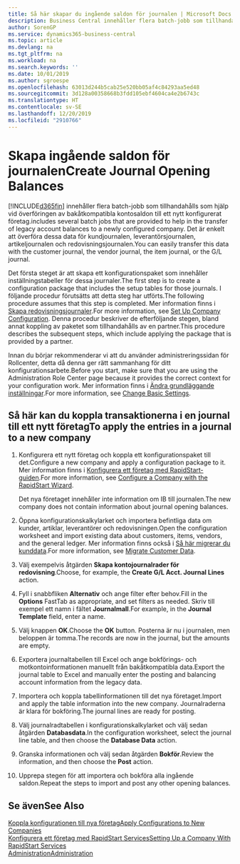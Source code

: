 ```yaml
---
title: Så här skapar du ingående saldon för journalen | Microsoft Docs
description: Business Central innehåller flera batch-jobb som tillhandahålls som hjälp vid överföringen av bakåtkompatibla kontosaldon till ett nykonfigurerat företag. Du kan enkelt överföra data med bokföring i journaler.
author: SorenGP
ms.service: dynamics365-business-central
ms.topic: article
ms.devlang: na
ms.tgt_pltfrm: na
ms.workload: na
ms.search.keywords: ''
ms.date: 10/01/2019
ms.author: sgroespe
ms.openlocfilehash: 63013d244b5cab25e520bb05af4c84293aa5ed48
ms.sourcegitcommit: 3d128a00358668b3fdd105ebf4604ca4e2b6743c
ms.translationtype: HT
ms.contentlocale: sv-SE
ms.lasthandoff: 12/20/2019
ms.locfileid: "2910766"
---
```

# <a name="create-journal-opening-balances"></a><span data-ttu-id="09bc7-104">Skapa ingående saldon för journalen</span><span class="sxs-lookup"><span data-stu-id="09bc7-104">Create Journal Opening Balances</span></span>
[!INCLUDE[d365fin](includes/d365fin_md.md)] <span data-ttu-id="09bc7-105">innehåller flera batch-jobb som tillhandahålls som hjälp vid överföringen av bakåtkompatibla kontosaldon till ett nytt konfigurerat företag.</span><span class="sxs-lookup"><span data-stu-id="09bc7-105">includes several batch jobs that are provided to help in the transfer of legacy account balances to a newly configured company.</span></span> <span data-ttu-id="09bc7-106">Det är enkelt att överföra dessa data för kundjournalen, leverantörsjournalen, artikeljournalen och redovisningsjournalen.</span><span class="sxs-lookup"><span data-stu-id="09bc7-106">You can easily transfer this data with the customer journal, the vendor journal, the item journal, or the G/L journal.</span></span>

<span data-ttu-id="09bc7-107">Det första steget är att skapa ett konfigurationspaket som innehåller inställningstabeller för dessa journaler.</span><span class="sxs-lookup"><span data-stu-id="09bc7-107">The first step is to create a configuration package that includes the setup tables for those journals.</span></span> <span data-ttu-id="09bc7-108">I följande procedur förutsätts att detta steg har utförts.</span><span class="sxs-lookup"><span data-stu-id="09bc7-108">The following procedure assumes that this step is completed.</span></span> <span data-ttu-id="09bc7-109">Mer information finns i [Skapa redovisningsjournaler](admin-set-up-company-configuration.md).</span><span class="sxs-lookup"><span data-stu-id="09bc7-109">For more information, see [Set Up Company Configuration](admin-set-up-company-configuration.md).</span></span> <span data-ttu-id="09bc7-110">Denna procedur beskriver de efterföljande stegen, bland annat koppling av paketet som tillhandahålls av en partner.</span><span class="sxs-lookup"><span data-stu-id="09bc7-110">This procedure describes the subsequent steps, which include applying the package that is provided by a partner.</span></span>  

<span data-ttu-id="09bc7-111">Innan du börjar rekommenderar vi att du använder administreringssidan för Rollcenter, detta då denna ger rätt sammanhang för ditt konfigurationsarbete.</span><span class="sxs-lookup"><span data-stu-id="09bc7-111">Before you start, make sure that you are using the Administration Role Center page because it provides the correct context for your configuration work.</span></span> <span data-ttu-id="09bc7-112">Mer information finns i [Ändra grundläggande inställningar](ui-change-basic-settings.md).</span><span class="sxs-lookup"><span data-stu-id="09bc7-112">For more information, see [Change Basic Settings](ui-change-basic-settings.md).</span></span>

## <a name="to-apply-the-entries-in-a-journal-to-a-new-company"></a><span data-ttu-id="09bc7-113">Så här kan du koppla transaktionerna i en journal till ett nytt företag</span><span class="sxs-lookup"><span data-stu-id="09bc7-113">To apply the entries in a journal to a new company</span></span>  
1. <span data-ttu-id="09bc7-114">Konfigurera ett nytt företag och koppla ett konfigurationspaket till det.</span><span class="sxs-lookup"><span data-stu-id="09bc7-114">Configure a new company and apply a configuration package to it.</span></span> <span data-ttu-id="09bc7-115">Mer information finns i [Konfigurera ett företag med RapidStart-guiden](admin-how-to-configure-a-company-with-the-rapidstart-wizard.md).</span><span class="sxs-lookup"><span data-stu-id="09bc7-115">For more information, see [Configure a Company with the RapidStart Wizard](admin-how-to-configure-a-company-with-the-rapidstart-wizard.md).</span></span>  

    <span data-ttu-id="09bc7-116">Det nya företaget innehåller inte information om IB till journalen.</span><span class="sxs-lookup"><span data-stu-id="09bc7-116">The new company does not contain information about journal opening balances.</span></span>  

2. <span data-ttu-id="09bc7-117">Öppna konfigurationskalkylarket och importera befintliga data om kunder, artiklar, leverantörer och redovisningen.</span><span class="sxs-lookup"><span data-stu-id="09bc7-117">Open the configuration worksheet and import existing data about customers, items, vendors, and the general ledger.</span></span> <span data-ttu-id="09bc7-118">Mer information finns också i  [Så här migrerar du kunddata](admin-migrate-customer-data.md).</span><span class="sxs-lookup"><span data-stu-id="09bc7-118">For more information, see [Migrate Customer Data](admin-migrate-customer-data.md).</span></span>  
3. <span data-ttu-id="09bc7-119">Välj exempelvis åtgärden **Skapa kontojournalrader för redovisning**.</span><span class="sxs-lookup"><span data-stu-id="09bc7-119">Choose, for example, the **Create G/L Acct. Journal Lines** action.</span></span>  
4. <span data-ttu-id="09bc7-120">Fyll i snabbfliken **Alternativ** och ange filter efter behov.</span><span class="sxs-lookup"><span data-stu-id="09bc7-120">Fill in the **Options** FastTab as appropriate, and set filters as needed.</span></span> <span data-ttu-id="09bc7-121">Skriv till exempel ett namn i fältet **Journalmall**.</span><span class="sxs-lookup"><span data-stu-id="09bc7-121">For example, in the **Journal Template** field, enter a name.</span></span>  
5. <span data-ttu-id="09bc7-122">Välj knappen **OK**.</span><span class="sxs-lookup"><span data-stu-id="09bc7-122">Choose the **OK** button.</span></span> <span data-ttu-id="09bc7-123">Posterna är nu i journalen, men beloppen är tomma.</span><span class="sxs-lookup"><span data-stu-id="09bc7-123">The records are now in the journal, but the amounts are empty.</span></span>  
6. <span data-ttu-id="09bc7-124">Exportera journaltabellen till Excel och ange bokförings- och motkontoinformationen manuellt från bakåtkompatibla data.</span><span class="sxs-lookup"><span data-stu-id="09bc7-124">Export the journal table to Excel and manually enter the posting and balancing account information from the legacy data.</span></span>
7. <span data-ttu-id="09bc7-125">Importera och koppla tabellinformationen till det nya företaget.</span><span class="sxs-lookup"><span data-stu-id="09bc7-125">Import and apply the table information into the new company.</span></span> <span data-ttu-id="09bc7-126">Journalraderna är klara för bokföring.</span><span class="sxs-lookup"><span data-stu-id="09bc7-126">The journal lines are ready for posting.</span></span>  
8. <span data-ttu-id="09bc7-127">Välj journalradtabellen i konfigurationskalkylarket och välj sedan åtgärden **Databasdata**.</span><span class="sxs-lookup"><span data-stu-id="09bc7-127">In the configuration worksheet, select the journal line table, and then choose the **Database Data** action.</span></span>  
9. <span data-ttu-id="09bc7-128">Granska informationen och välj sedan åtgärden **Bokför**.</span><span class="sxs-lookup"><span data-stu-id="09bc7-128">Review the information, and then choose the **Post** action.</span></span>  
10. <span data-ttu-id="09bc7-129">Upprepa stegen för att importera och bokföra alla ingående saldon.</span><span class="sxs-lookup"><span data-stu-id="09bc7-129">Repeat the steps to import and post any other opening balances.</span></span>  

## <a name="see-also"></a><span data-ttu-id="09bc7-130">Se även</span><span class="sxs-lookup"><span data-stu-id="09bc7-130">See Also</span></span>  
[<span data-ttu-id="09bc7-131">Koppla konfigurationen till nya företag</span><span class="sxs-lookup"><span data-stu-id="09bc7-131">Apply Configurations to New Companies</span></span>](admin-apply-configuration-to-new-companies.md)  
[<span data-ttu-id="09bc7-132">Konfigurera ett företag med RapidStart Services</span><span class="sxs-lookup"><span data-stu-id="09bc7-132">Setting Up a Company With RapidStart Services</span></span>](admin-set-up-a-company-with-rapidstart.md)  
[<span data-ttu-id="09bc7-133">Administration</span><span class="sxs-lookup"><span data-stu-id="09bc7-133">Administration</span></span>](admin-setup-and-administration.md)
